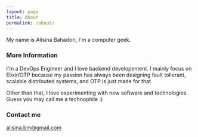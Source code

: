 ```yaml
---
layout: page
title: About
permalink: /about/
---
```


My name is Alisina Bahadori, I'm a computer geek.

### More Information

I'm a DevOps Engineer and I love backend developement. I mainly focus on Elixir/OTP because my
passion has always been designing fault tollerant, scalable distributed systems, and OTP is just
made for that.

Other than that, I love experimenting with new software and technologies. Guess you may call me
a technophile :)

### Contact me

[alisina.bm@gmail.com](mailto:alisina.bm@gmail.com)

